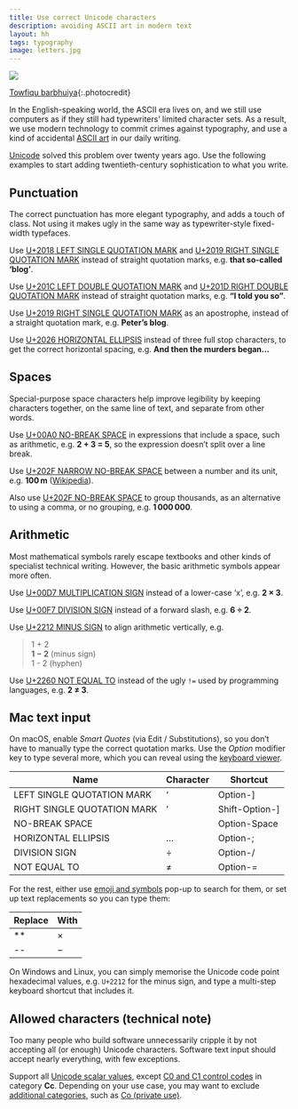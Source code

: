 ```yaml
---
title: Use correct Unicode characters
description: avoiding ASCII art in modern text
layout: hh
tags: typography
image: letters.jpg
---
```


![](letters.jpg)

[Towfiqu barbhuiya](https://unsplash.com/photos/5u6bz2tYhX8){:.photocredit}

In the English-speaking world, the ASCII era lives on,
and we still use computers as if they still had typewriters’ limited character sets.
As a result, we use modern technology to commit crimes against typography,
and use a kind of accidental 
[ASCII art](https://en.wikipedia.org/wiki/ASCII_art) in our daily writing.

[Unicode](https://en.wikipedia.org/wiki/Unicode) solved this problem over twenty years ago.
Use the following examples to start adding twentieth-century sophistication to what you write.

## Punctuation

The correct punctuation has more elegant typography, and adds a touch of class.
Not using it makes ugly in the same way as typewriter-style fixed-width typefaces.

Use [U+2018 LEFT SINGLE QUOTATION MARK](https://unicode-explorer.com/c/2018) and
[U+2019 RIGHT SINGLE QUOTATION MARK](https://unicode-explorer.com/c/2019)
instead of straight quotation marks, e.g. **that so-called ‘blog’**.

Use [U+201C LEFT DOUBLE QUOTATION MARK](https://unicode-explorer.com/c/201C) and
[U+201D RIGHT DOUBLE QUOTATION MARK](https://unicode-explorer.com/c/201D)
instead of straight quotation marks, e.g. **“I told you so”**.

Use [U+2019 RIGHT SINGLE QUOTATION MARK](https://unicode-explorer.com/c/2019)
as an apostrophe, instead of a straight quotation mark, e.g. **Peter’s blog**.

Use [U+2026 HORIZONTAL ELLIPSIS](https://unicode-explorer.com/c/2026)
instead of three full stop characters, to get the correct horizontal spacing,
e.g. **And then the murders began…**

## Spaces

Special-purpose space characters help improve legibility by keeping characters together,
on the same line of text, and separate from other words.

Use [U+00A0 NO-BREAK SPACE](https://unicode-explorer.com/c/00A0)
in expressions that include a space, such as arithmetic, e.g. **2 + 3 = 5**,
so the expression doesn’t split over a line break.

Use [U+202F NARROW NO-BREAK SPACE](https://unicode-explorer.com/c/202F)
between a number and its unit, e.g. **100 m**
([Wikipedia](https://en.wikipedia.org/wiki/Non-breaking_space#Width_variation)).

Also use [U+202F NO-BREAK SPACE](https://unicode-explorer.com/c/202F)
to group thousands, as an alternative to using a comma, or no grouping, e.g. **1 000 000**.

## Arithmetic

Most mathematical symbols rarely escape textbooks and other kinds of specialist technical writing.
However, the basic arithmetic symbols appear more often.

Use [U+00D7 MULTIPLICATION SIGN](https://unicode-explorer.com/c/00D7)
instead of a lower-case ‘x’, e.g. **2 × 3**.

Use [U+00F7 DIVISION SIGN](https://unicode-explorer.com/c/00F7)
instead of a forward slash, e.g. **6 ÷ 2**.

Use [U+2212 MINUS SIGN](https://unicode-explorer.com/c/2212)
to align arithmetic vertically, e.g.

> 1 + 2  
> **1 − 2** (minus sign)  
> 1 - 2 (hyphen)

Use [U+2260 NOT EQUAL TO](https://unicode-explorer.com/c/2260)
instead of the ugly `!=` used by programming languages, e.g. **2 ≠ 3**.

## Mac text input

On macOS, enable _Smart Quotes_ (via Edit / Substitutions), so you don’t have to manually type the correct quotation marks.
Use the _Option_ modifier key to type several more, which you can reveal using the
[keyboard viewer](https://support.apple.com/en-gb/guide/mac-help/mchlp1015/mac).

| Name | Character | Shortcut |
| ---- | --------- | -------- | 
| LEFT SINGLE QUOTATION MARK | ‘ | Option-] |
| RIGHT SINGLE QUOTATION MARK | ’ | Shift-Option-] |
| NO-BREAK SPACE |   | Option-Space |
| HORIZONTAL ELLIPSIS | … | Option-; |
| DIVISION SIGN | ÷ | Option-/ |
| NOT EQUAL TO | ≠ | Option-= |

For the rest, either use
[emoji and symbols](https://support.apple.com/en-gb/guide/mac-help/mchlp1560/mac) 
pop-up to search for them, or set up text replacements so you can type them:

| Replace | With |
| ------- | ---- |
| ** | × |
| -- | − |

On Windows and Linux, you can simply memorise the Unicode code point hexadecimal values, e.g. `U+2212` for the minus sign, and type a multi-step keyboard shortcut that includes it.

## Allowed characters (technical note)

Too many people who build software unnecessarily cripple it by not accepting all (or enough) Unicode characters.
Software text input should accept nearly everything, with few exceptions.

Support all [Unicode scalar values](https://unicode.org/glossary/#unicode_scalar_value), except 
[C0 and C1 control codes](https://en.wikipedia.org/wiki/C0_and_C1_control_codes)
in category **Cc**.
Depending on your use case, you may want to exclude
[additional categories](https://x.com/FakeUnicode/status/1323901764857286657), such as
[Co (private use)](https://x.com/cigix22/status/1323918410888155137).
